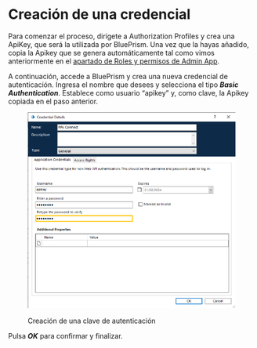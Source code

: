 # Creación de una credencial

Para comenzar el proceso, dirígete a Authorization Profiles y crea una ApiKey, que será la utilizada por BluePrism. Una vez que la hayas añadido, copia la Apikey que se genera automáticamente tal como vimos anteriormente en el [apartado de Roles y permisos de Admin App](../../administracion/admin-app/roles-y-permisos.md).

A continuación, accede a BluePrism y crea una nueva credencial de autenticación. Ingresa el nombre que desees y selecciona el tipo _**Basic Authentication**_. Establece como usuario “apikey” y, como clave, la Apikey copiada en el paso anterior.

<figure><img src="../../.gitbook/assets/rpa_blueprism_5.png" alt="" width="513"><figcaption><p>Creación de una clave de autenticación</p></figcaption></figure>

Pulsa _**OK**_ para confirmar y finalizar.
